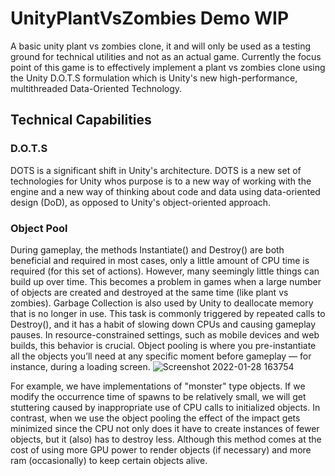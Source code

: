 # UnityPlantVsZombies Demo WIP
A basic unity plant vs zombies clone, it and will only be used as a testing ground for technical utilities and not as an actual game. Currently the focus point of this game is to effectively implement a plant vs zombies clone using the Unity D.O.T.S formulation which is Unity's new high-performance, multithreaded Data-Oriented Technology.

## Technical Capabilities

### D.O.T.S 
DOTS is a significant shift in Unity's architecture. DOTS is a new set of technologies for Unity whos purpose is to a new way of working with the engine and a new way of thinking about code and data using data-oriented design (DoD), as opposed to Unity's object-oriented approach.

### Object Pool
During gameplay, the methods Instantiate() and Destroy() are both beneficial and required in most cases, only a little amount of CPU time is required (for this set of actions).
However, many seemingly little things can build up over time. This becomes a problem in games when a large number of objects are created and destroyed at the same time (like plant vs zombies). Garbage Collection is also used by Unity to deallocate memory that is no longer in use. This task is commonly triggered by repeated calls to Destroy(), and it has a habit of slowing down CPUs and causing gameplay pauses. In resource-constrained settings, such as mobile devices and web builds, this behavior is crucial. Object pooling is where you pre-instantiate all the objects you’ll need at any specific moment before gameplay — for instance, during a loading screen.
![Screenshot 2022-01-28 163754](https://user-images.githubusercontent.com/56929989/151655006-6bf82926-154f-4674-b874-19e312aa26c8.png)

For example, we have implementations of "monster" type objects. If we modify the occurrence time of spawns to be relatively small, we will get stuttering caused by inappropriate use of CPU calls to initialized objects. In contrast, when we use the object pooling the effect of the impact gets  minimized since the CPU  not only does it have to create instances of fewer objects, but it (also) has to destroy less. Although this method comes at the cost of using more GPU power to render objects (if necessary) and more ram (occasionally) to keep certain objects alive.

